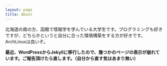 ```yaml
---
layout: page
title: About
---
```



北海道の南の方、函館で情報学を学んでいる大学生です。プログラミングも好きですが、どちらかというと自分に合った環境構築をする方が好きです。ArchLinuxは良いぞ。

**最近、WordPressからJekyllに移行したので、幾つかのページの表示が崩れています。ご報告頂けたら直します。（自分から直す気はあまり無い）**
